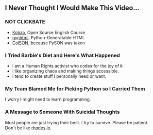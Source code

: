 ## I Never Thought I Would Make This Video...

### NOT CLICKBATE

- [Kobza](https://github.com/shushtain/kobza), Open Source English Course
- [pyghtml](https://github.com/shushtain/pyghtml), Python-Generatable HTML
- [ColSON](https://github.com/shushtain/colson-vscode), because PySON was taken

### I Tried Barbie's Diet and Here's What Happened

- I am a Human Rights activist who codes for the joy of it.
- I like organizing chaos and making things accessible.
- I tend to create stuff I personally need or want.

### My Team Blamed Me for Picking Python so I Carried Them

I worry I might need to learn programming.

### A Message to Someone With Suicidal Thoughts 

Most people are just trying their best. I try to survive. Please be patient. Don't be like [rhodes-b](https://github.com/rhodes-b).
